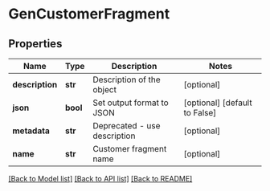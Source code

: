 # GenCustomerFragment

## Properties
Name | Type | Description | Notes
------------ | ------------- | ------------- | -------------
**description** | **str** | Description of the object | [optional] 
**json** | **bool** | Set output format to JSON | [optional] [default to False]
**metadata** | **str** | Deprecated - use description | [optional] 
**name** | **str** | Customer fragment name | [optional] 

[[Back to Model list]](../README.md#documentation-for-models) [[Back to API list]](../README.md#documentation-for-api-endpoints) [[Back to README]](../README.md)



